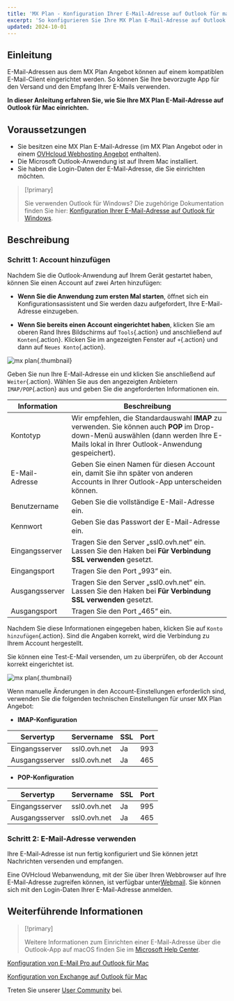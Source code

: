 ```yaml
---
title: 'MX Plan - Konfiguration Ihrer E-Mail-Adresse auf Outlook für macOS'
excerpt: 'So konfigurieren Sie Ihre MX Plan E-Mail-Adresse auf Outlook für macOS'
updated: 2024-10-01
---
```


## Einleitung

E-Mail-Adressen aus dem MX Plan Angebot können auf einem kompatiblen E-Mail-Client eingerichtet werden. So können Sie Ihre bevorzugte App für den Versand und den Empfang Ihrer E-Mails verwenden.

**In dieser Anleitung erfahren Sie, wie Sie Ihre MX Plan E-Mail-Adresse auf Outlook für Mac einrichten.**

## Voraussetzungen

- Sie besitzen eine MX Plan E-Mail-Adresse (im MX Plan Angebot oder in einem [OVHcloud Webhosting Angebot](/links/web/hosting) enthalten).
- Die Microsoft Outlook-Anwendung ist auf Ihrem Mac installiert.
- Sie haben die Login-Daten der E-Mail-Adresse, die Sie einrichten möchten.

> [!primary]
>
> Sie verwenden Outlook für Windows? Die zugehörige Dokumentation finden Sie hier: [Konfiguration Ihrer E-Mail-Adresse auf Outlook für Windows](/pages/web_cloud/email_and_collaborative_solutions/mx_plan/how_to_configure_outlook_2016).
>

## Beschreibung

### Schritt 1: Account hinzufügen

Nachdem Sie die Outlook-Anwendung auf Ihrem Gerät gestartet haben, können Sie einen Account auf zwei Arten hinzufügen:

- **Wenn Sie die Anwendung zum ersten Mal starten**, öffnet sich ein Konfigurationsassistent und Sie werden dazu aufgefordert, Ihre E-Mail-Adresse einzugeben.

- **Wenn Sie bereits einen Account eingerichtet haben**, klicken Sie am oberen Rand Ihres Bildschirms auf `Tools`{.action} und anschließend auf `Konten`{.action}. Klicken Sie im angezeigten Fenster auf `+`{.action} und dann auf `Neues Konto`{.action}.

![mx plan](images/configuration-outlook-2016-mac-step1.png){.thumbnail}

Geben Sie nun Ihre E-Mail-Adresse ein und klicken Sie anschließend auf `Weiter`{.action}. Wählen Sie aus den angezeigten Anbietern `IMAP/POP`{.action} aus und geben Sie die angeforderten Informationen ein.

|Information|Beschreibung|
|---|---|
|Kontotyp|Wir empfehlen, die Standardauswahl **IMAP** zu verwenden. Sie können auch **POP** im Drop-down-Menü auswählen (dann werden Ihre E-Mails lokal in Ihrer Outlook-Anwendung gespeichert).|
|E-Mail-Adresse|Geben Sie einen Namen für diesen Account ein, damit Sie ihn später von anderen Accounts in Ihrer Outlook-App unterscheiden können.|
|Benutzername|Geben Sie die vollständige E-Mail-Adresse ein.|
|Kennwort|Geben Sie das Passwort der E-Mail-Adresse ein.|
|Eingangsserver|Tragen Sie den Server „ssl0.ovh.net“ ein. Lassen Sie den Haken bei **Für Verbindung SSL verwenden** gesetzt.|
|Eingangsport|Tragen Sie den Port „993“ ein.|
|Ausgangsserver|Tragen Sie den Server „ssl0.ovh.net“ ein. Lassen Sie den Haken bei **Für Verbindung SSL verwenden** gesetzt.|
|Ausgangsport|Tragen Sie den Port „465“ ein.|

Nachdem Sie diese Informationen eingegeben haben, klicken Sie auf `Konto hinzufügen`{.action}. Sind die Angaben korrekt, wird die Verbindung zu Ihrem Account hergestellt.

Sie können eine Test-E-Mail versenden, um zu überprüfen, ob der Account korrekt eingerichtet ist.

![mx plan](images/configuration-outlook-2016-mac-step2.png){.thumbnail}

Wenn manuelle Änderungen in den Account-Einstellungen erforderlich sind, verwenden Sie die folgenden technischen Einstellungen für unser MX Plan Angebot:

- **IMAP-Konfiguration**

|Servertyp|Servername|SSL|Port|
|---|---|---|---|
|Eingangsserver|ssl0.ovh.net|Ja|993|
|Ausgangsserver|ssl0.ovh.net|Ja|465|

- **POP-Konfiguration**

|Servertyp|Servername|SSL|Port|
|---|---|---|---|
|Eingangsserver|ssl0.ovh.net|Ja|995|
|Ausgangsserver|ssl0.ovh.net|Ja|465|

### Schritt 2: E-Mail-Adresse verwenden

Ihre E-Mail-Adresse ist nun fertig konfiguriert und Sie können jetzt Nachrichten versenden und empfangen.

Eine OVHcloud Webanwendung, mit der Sie über Ihren Webbrowser auf Ihre E-Mail-Adresse zugreifen können, ist verfügbar unter[Webmail](/links/web/email). Sie können sich mit den Login-Daten Ihrer E-Mail-Adresse anmelden.

## Weiterführende Informationen

> [!primary]
>
> Weitere Informationen zum Einrichten einer E-Mail-Adresse über die Outlook-App auf macOS finden Sie im [Microsoft Help Center](https://support.microsoft.com/de-de/office/add-an-email-account-to-outlook-for-mac-6aeec61b-86af-40af-8ffe-985d0fc82ddb).

[Konfiguration von E-Mail Pro auf Outlook für Mac](/pages/web_cloud/email_and_collaborative_solutions/email_pro/how_to_configure_outlook_2016_mac)

[Konfiguration von Exchange auf Outlook für Mac](/pages/web_cloud/email_and_collaborative_solutions/microsoft_exchange/how_to_configure_outlook_2016_mac)

Treten Sie unserer [User Community](/links/community) bei.